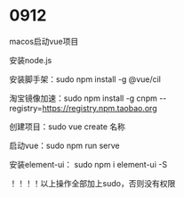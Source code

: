 # 0912

macos启动vue项目


安装node.js


安装脚手架：sudo npm install -g @vue/cil


淘宝镜像加速：sudo npm install -g cnpm --registry=https://registry.npm.taobao.org


创建项目：sudo vue create 名称


启动vue：sudo npm run serve

安装element-ui：
sudo npm i element-ui -S



！！！！以上操作全部加上sudo，否则没有权限
